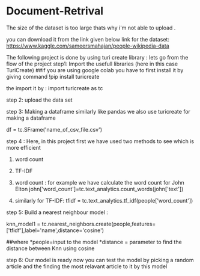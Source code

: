 # Document-Retrival

The size of the dataset is too large thats why i'm not able to upload .

you can download it from the link given below 
link for the dataset: https://www.kaggle.com/sameersmahajan/people-wikipedia-data

The following project is done by using turi create library :
lets go from the flow of the project 
step1:
 Import the usefull libraries (here in this case TuriCreate)
 ##if you are using google colab you have to first install it by giving command 
  !pip install turicreate 
  
 the import it by :
 import turicreate as tc
 
 step 2: 
 upload the data set
 
 step 3: 
 Making a dataframe 
 similarly like pandas we also use turicreate for making a dataframe 
 
 df = tc.SFrame('name_of_csv_file.csv')
 
 step 4 :
 Here, in this project first we have used two methods to see which is more efficient
 1) word count
 2) TF-IDF
 
 1) word count :
  for example we have calculate the word count for John Elton
  john['word_count']=tc.text_analytics.count_words(john['text'])
  
  2) similarly for TF-IDF:
  tfidf = tc.text_analytics.tf_idf(people['word_count'])
  
step 5: 
Build a nearest neighbour model :

knn_model1 = tc.nearest_neighbors.create(people,features=['tfidf'],label='name',distance='cosine')

##where 
*people=input to the model
*distance = parameter to find the distance between Knn using cosine

step 6: 
Our model is ready now you can test the model by picking a random article and the finding the most relavant article to it by this model 
 

